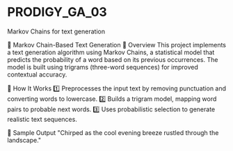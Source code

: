 # PRODIGY_GA_03
Markov Chains for text generation

📝 Markov Chain-Based Text Generation
🚀 Overview
This project implements a text generation algorithm using Markov Chains, a statistical model that predicts the probability of a word based on its previous occurrences. The model is built using trigrams (three-word sequences) for improved contextual accuracy.

🔹 How It Works
1️⃣ Preprocesses the input text by removing punctuation and converting words to lowercase.
2️⃣ Builds a trigram model, mapping word pairs to probable next words.
3️⃣ Uses probabilistic selection to generate realistic text sequences.

📜 Sample Output
"Chirped as the cool evening breeze rustled through the landscape."
